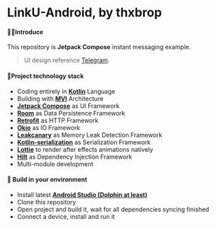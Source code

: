 # LinkU-Android, by thxbrop

#### 🙋‍♂️Introduce

This repository is **Jetpack Compose** instant messaging example.

> UI design reference [Telegram](https://github.com/DrKLO/Telegram).

#### 📙Project technology stack

- Coding entirely in **[Kotlin](https://kotlinlang.org/)** Language
- Building with **[MVI](https://developer.android.com/jetpack/compose/architecture#udf)** Architecture
- **[Jetpack Compose](https://developer.android.com/jetpack/compose)** as UI Framework
- **[Room](https://developer.android.com/training/data-storage/room)** as Data Persistence Framework
- **[Retrofit](https://square.github.io/retrofit/)** as HTTP Framework
- **[Okio](https://square.github.io/okio/)** as IO Framework
- **[Leakcanary](https://square.github.io/leakcanary/)** as Memory Leak Detection Framework
- **[Kotlin-serialization](https://kotlinlang.org/docs/serialization.html)** as Serialization Framework
- **[Lottie](https://github.com/airbnb/lottie-android)** to render after effects animations natively
- **[Hilt](https://developer.android.com/training/dependency-injection/hilt-android)** as Dependency Injection Framework
- Multi-module development

#### 🎉 Build in your environment

- Install latest **[Android Studio (Dolphin at least)](https://developer.android.com/studio/preview)**
- Clone this repository
- Open project and build it, wait for all dependencies syncing finished
- Connect a device, install and run it
